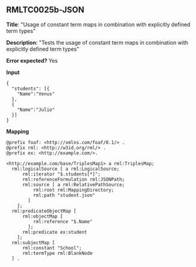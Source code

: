 ## RMLTC0025b-JSON

**Title**: "Usage of constant term maps in combination with explicitly defined term types"

**Description**: "Tests the usage of constant term maps in combination with explicitly defined term types"

**Error expected?** Yes

**Input**
```
{
  "students": [{
    "Name":"Venus"
  },
  {
    "Name":"Julio"
  }]
}

```

**Mapping**
```
@prefix foaf: <http://xmlns.com/foaf/0.1/> .
@prefix rml: <http://w3id.org/rml/> .
@prefix ex: <http://example.com/>.

<http://example.com/base/TriplesMap1> a rml:TriplesMap;
  rml:logicalSource [ a rml:LogicalSource;
      rml:iterator "$.students[*]";
      rml:referenceFormulation rml:JSONPath;
      rml:source [ a rml:RelativePathSource;
          rml:root rml:MappingDirectory;
          rml:path "student.json"
        ]
    ];
  rml:predicateObjectMap [
      rml:objectMap [
          rml:reference "$.Name"
        ];
      rml:predicate ex:student
    ];
  rml:subjectMap [
      rml:constant "School";
      rml:termType rml:BlankNode
  ] .

```


